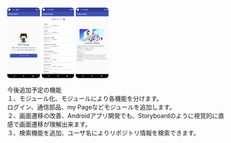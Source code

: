 
<p>  
  <code><img width="15%" src="https://github.com/q707172686/BitFlyerTestGit/blob/main/user.png"></code>
  <code><img width="15%" src="https://github.com/q707172686/BitFlyerTestGit/blob/main/rep_list.png"></code>
  <code><img width="15%" src="https://github.com/q707172686/BitFlyerTestGit/blob/main/repo_detail.png"></code>
</p>
今後追加予定の機能<br />
１、モジュール化、モジュールにより各機能を分けます。<br />
ログイン、通信部品、my Pageなどモジュールを追加します。<br />
２、画面遷移の改善、Androidアプリ開発でも、Storyboardのように視覚的に直感で画面遷移が理解出来ます。<br />
３、検索機能を追加、ユーザ名によりリポジトリ情報を検索できます。<br />
